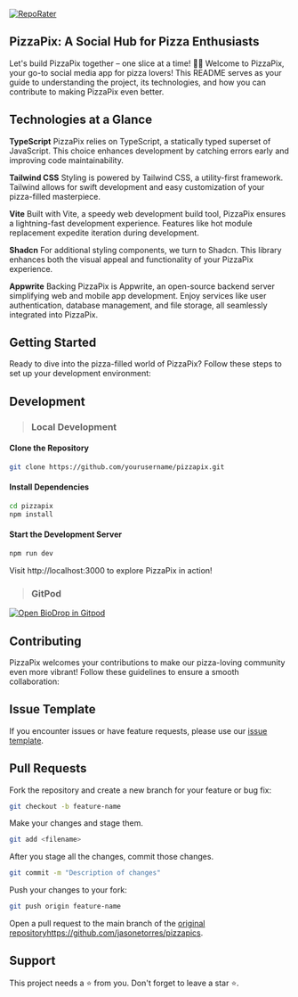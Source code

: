 [![RepoRater](https://repo-rater.eddiehub.io/api/badge?owner=jasonetorres&name=pizzapics)](https://repo-rater.eddiehub.io/rate?owner=jasonetorres&name=pizzapics)

## PizzaPix: A Social Hub for Pizza Enthusiasts 
Let's build PizzaPix together – one slice at a time! 🍕🚀
Welcome to PizzaPix, your go-to social media app for pizza lovers! This README serves as your guide to understanding the project, its technologies, and how you can contribute to making PizzaPix even better.

## Technologies at a Glance

**TypeScript**
PizzaPix relies on TypeScript, a statically typed superset of JavaScript. This choice enhances development by catching errors early and improving code maintainability.

**Tailwind CSS**
Styling is powered by Tailwind CSS, a utility-first framework. Tailwind allows for swift development and easy customization of your pizza-filled masterpiece.

**Vite**
Built with Vite, a speedy web development build tool, PizzaPix ensures a lightning-fast development experience. Features like hot module replacement expedite iteration during development.

**Shadcn**
For additional styling components, we turn to Shadcn. This library enhances both the visual appeal and functionality of your PizzaPix experience.

**Appwrite**
Backing PizzaPix is Appwrite, an open-source backend server simplifying web and mobile app development. Enjoy services like user authentication, database management, and file storage, all seamlessly integrated into PizzaPix.

## Getting Started
Ready to dive into the pizza-filled world of PizzaPix? Follow these steps to set up your development environment:

## Development

> ### Local Development

#### Clone the Repository

```bash
git clone https://github.com/yourusername/pizzapix.git
```

#### Install Dependencies

```bash
cd pizzapix
npm install
```

#### Start the Development Server

```bash
npm run dev
```

Visit http://localhost:3000 to explore PizzaPix in action!

> ### GitPod

[![Open BioDrop in Gitpod](https://gitpod.io/button/open-in-gitpod.svg)](https://gitpod.io/#https://github.com/jasonetorres/pizzapics)

## Contributing
PizzaPix welcomes your contributions to make our pizza-loving community even more vibrant! Follow these guidelines to ensure a smooth collaboration:

## Issue Template
If you encounter issues or have feature requests, please use our [issue template](https://github.com/jasonetorres/pizzapics/issues/new).

## Pull Requests
Fork the repository and create a new branch for your feature or bug fix:

```bash
git checkout -b feature-name
```

Make your changes and stage them.

```bash
git add <filename>
``` 

After you stage all the changes, commit those changes.

```bash
git commit -m "Description of changes"
```

Push your changes to your fork:

```bash
git push origin feature-name
```

Open a pull request to the main branch of the [original repository](https://github.com/jasonetorres/pizzapics)https://github.com/jasonetorres/pizzapics.

## Support

This project needs a ⭐️ from you. Don't forget to leave a star ⭐️.
